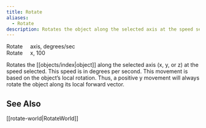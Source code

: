 ```yaml
---
title: Rotate
aliases:
  - Rotate
description: Rotates the object along the selected axis at the speed selected.
---
```

Rotate &nbsp; &nbsp; axis, degrees/sec  
Rotate &nbsp; &nbsp; x, 100  

Rotates the [[objects/index|object]] along the selected axis (x, y, or z) at the speed selected. This speed is in degrees per second. This movement is based on the object’s local rotation. Thus, a positive y movement will always rotate the object along its local forward vector.

## See Also  
[[rotate-world|RotateWorld]]
